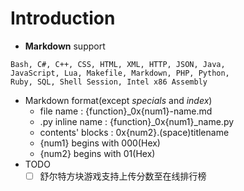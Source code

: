 # Introduction
- **Markdown** support 
```
Bash, C#, C++, CSS, HTML, XML, HTTP, JSON, Java, 
JavaScript, Lua, Makefile, Markdown, PHP, Python, 
Ruby, SQL, Shell Session, Intel x86 Assembly
```
- Markdown format(except *specials* and *index*)
    - file name : {function}_0x{num1}-name.md
    - .py inline name : {function}_0x{num1}_name.py
    - contents' blocks : 0x{num2}.(space)titlename
    - {num1} begins with 000(Hex)
    - {num2} begins with 01(Hex)
- TODO
    - [ ] 舒尔特方块游戏支持上传分数至在线排行榜
